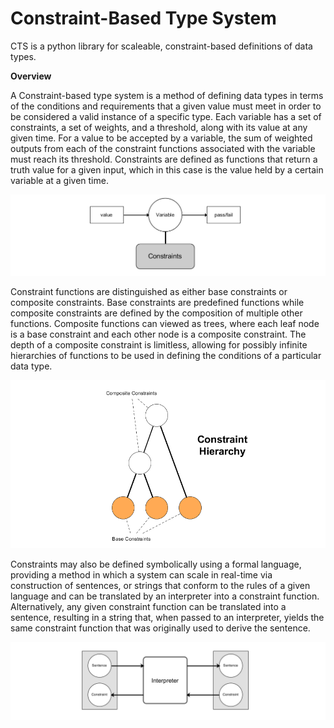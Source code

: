 # Constraint-Based Type System

CTS is a python library for scaleable, constraint-based definitions of data types.

__Overview__

A Constraint-based type system is a method of defining data types in terms of the conditions and requirements that a given value must meet in order to be considered a valid instance of a specific type. Each variable has a set of constraints, a set of weights, and a threshold, along with its value at any given time. For a value to be accepted by a variable, the sum of weighted outputs from each of the constraint functions associated with the variable must reach its threshold. Constraints are defined as functions that return a truth value for a given input, which in this case is the value held by a certain variable at a given time.

![Variable](https://github.com/CarsonScott/CTS/blob/master/img/constraint_variable.PNG)
	
Constraint functions are distinguished as either base constraints or composite constraints. Base constraints are predefined functions while composite constraints are defined by the composition of multiple other functions. Composite functions can viewed as trees, where each leaf node is a base constraint and each other node is a composite constraint. The depth of a composite constraint is limitless, allowing for possibly infinite hierarchies of functions to be used in defining the conditions of a particular data type.

![Constraints](https://github.com/CarsonScott/CTS/blob/master/img/constraint_hierarchy.PNG)

Constraints may also be defined symbolically using a formal language, providing a method in which a system can scale in real-time via construction of sentences, or strings that conform to the rules of a given language and can be translated by an interpreter into a constraint function. Alternatively, any given constraint function can be translated into a sentence, resulting in a string that, when passed to an interpreter, yields the same constraint function that was originally used to derive the sentence.

![Interpreter](https://github.com/CarsonScott/CTS/blob/master/img/Interpreter.PNG)